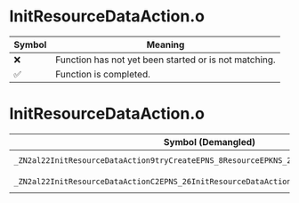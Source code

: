 # InitResourceDataAction.o
| Symbol | Meaning 
| ------------- | ------------- 
| :x: | Function has not yet been started or is not matching. 
| :white_check_mark: | Function is completed. 


# InitResourceDataAction.o
| Symbol (Demangled) | Symbol (Mangled) | Decompiled? |
| ------------- |  ------------- | ------------- |
| `_ZN2al22InitResourceDataAction9tryCreateEPNS_8ResourceEPKNS_20InitResourceDataAnimEPKc` | `al::InitResourceDataAction::tryCreate(al::Resource *,al::InitResourceDataAnim const*,char const*)` | :white_check_mark: |
| `_ZN2al22InitResourceDataActionC2EPNS_26InitResourceDataActionAnimE` | `al::InitResourceDataAction::InitResourceDataAction(al::InitResourceDataActionAnim *)` | :white_check_mark: |
